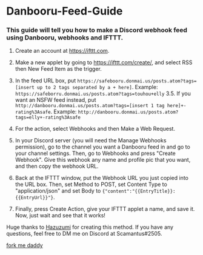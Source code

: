 # Danbooru-Feed-Guide

### This guide will tell you how to make a Discord webhook feed using Danbooru, webhooks and IFTTT.

1. Create an account at https://ifttt.com.

2. Make a new applet by going to https://ifttt.com/create/, and select RSS then New Feed Item as the trigger.

3. In the feed URL box, put ``https://safebooru.donmai.us/posts.atom?tags=[insert up to 2 tags separated by a + here]``.  Example: ``https://safeborru.donmai.us/posts.atom?tags=touhou+elly``
  3.5. If you want an NSFW feed instead, put ``http://danbooru.donmai.us/posts.atom?tags=[insert 1 tag here]+-rating%3Asafe``.  Example: ``http://danbooru.donmai.us/posts.atom?tags=elly+-rating%3Asafe``

4. For the action, select Webhooks and then Make a Web Request.

5. In your Discord server (you will need the Manage Webhooks permission), go to the channel you want a Danbooru feed in and go to your channel settings. Then, go to Webhooks and press "Create Webhook". Give this webhook any name and  profile pic that you want, and then copy the webhook URL.

6. Back at the IFTTT window, put the Webhook URL you just copied into the URL box. Then, set Method to POST, set Content Type to "application/json" and set Body to ```{"content":"{{EntryTitle}}: {{EntryUrl}}"}```.

7. Finally, press Create Action, give your IFTTT applet a name, and save it. Now, just wait and see that it works!  


Huge thanks to [Hazuzumi](https://twitter.com/hazuzumi) for creating this method. If you have any questions, feel free to DM me on Discord at Scamantus#2505.

[fork me daddy](https://www.amazon.com/Hiware-12-piece-Stainless-Dinner-Cutlery/dp/B01G8HUH8S/)
